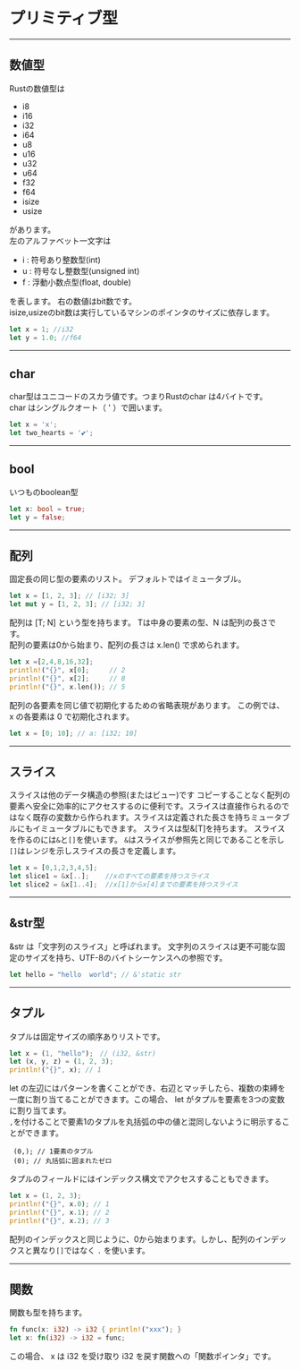 # プリミティブ型
---

## 数値型
Rustの数値型は
- i8
- i16
- i32
- i64
- u8
- u16
- u32
- u64
- f32
- f64
- isize
- usize  

があります。  
左のアルファベット一文字は
- i : 符号あり整数型(int)
- u : 符号なし整数型(unsigned int)
- f : 浮動小数点型(float, double)

を表します。
右の数値はbit数です。  
isize,usizeのbit数は実行しているマシンのポインタのサイズに依存します。
```Rust
let x = 1; //i32
let y = 1.0; //f64
```
---
## char
char型はユニコードのスカラ値です。つまりRustのchar は4バイトです。  
 char はシングルクオート（ ' ）で囲います。
```Rust
let x = 'x';
let two_hearts = '💕';
```
---
## bool
いつものboolean型
```Rust
let x: bool = true;
let y = false;
```
---

## 配列
固定長の同じ型の要素のリスト。 デフォルトではイミュータブル。
```Rust
let x = [1, 2, 3]; // [i32; 3]
let mut y = [1, 2, 3]; // [i32; 3]
```
配列は [T; N] という型を持ちます。
Tは中身の要素の型、N は配列の長さです。  
配列の要素は0から始まり、配列の長さは x.len() で求められます。
```Rust
let x =[2,4,8,16,32];
println!("{}", x[0];     // 2
println!("{}", x[2];     // 8
println!("{}", x.len()); // 5
```
配列の各要素を同じ値で初期化するための省略表現があります。 この例では、 x の各要素は 0 で初期化されます。
```Rust
let x = [0; 10]; // a: [i32; 10]
```
---

## スライス  
スライスは他のデータ構造の参照(またはビュー)です
コピーすることなく配列の要素へ安全に効率的にアクセスするのに便利です。スライスは直接作られるのではなく既存の変数から作られます。スライスは定義された長さを持ちミュータブルにもイミュータブルにもできます。
スライスは型&[T]を持ちます。
スライスを作るのには`&`と`[]`を使います。
`&`はスライスが参照先と同じであることを示し`[]`はレンジを示しスライスの長さを定義します。
```Rust
let x = [0,1,2,3,4,5];
let slice1 = &x[..];    //xのすべての要素を持つスライス
let slice2 = &x[1..4];  //x[1]からx[4]までの要素を持つスライス
```
---
## &str型
 &str は「文字列のスライス」と呼ばれます。 文字列のスライスは更不可能な固定のサイズを持ち、UTF-8のバイトシーケンスへの参照です。
 ```Rust
 let hello = "hello  world"; // &'static str
 ```
 ---

## タプル
タプルは固定サイズの順序ありリストです。
```Rust
let x = (1, "hello");　// (i32, &str)
let (x, y, z) = (1, 2, 3);
println!("{}", x); // 1
```
let の左辺にはパターンを書くことができ、右辺とマッチしたら、複数の束縛を一度に割り当てることができます。この場合、 let がタプルを要素を3つの変数に割り当てます。  
`,`を付けることで要素1のタプルを丸括弧の中の値と混同しないように明示することができます。  
```
 (0,); // 1要素のタプル  
 (0); // 丸括弧に囲まれたゼロ
```
タプルのフィールドにはインデックス構文でアクセスすることもできます。
```Rust
let x = (1, 2, 3);
println!("{}", x.0); // 1
println!("{}", x.1); // 2
println!("{}", x.2); // 3
```  
配列のインデックスと同じように、0から始まります。しかし、配列のインデックスと異なり`[]`ではなく `.` を使います。

---
## 関数
関数も型を持ちます。
```Rust
fn func(x: i32) -> i32 { println!("xxx"); }
let x: fn(i32) -> i32 = func;
```
この場合、 x は i32 を受け取り i32 を戻す関数への「関数ポインタ」です。
